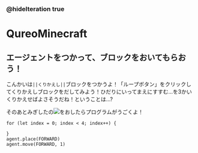 ### @hideIteration true
# QureoMinecraft

## エージェントをつかって、ブロックをおいてもらおう！

こんかいは``||くりかえし||``ブロックをつかうよ！「ループボタン」をクリックしてくりかえしブロックをだしてみよう！ひだりにいってまえにすすむ...を3かいくりかえせばよさそうだね！ということは...?

そのあとみぎしたの![](https://raw.githubusercontent.com/camp-minecraft/TechkidsCampTutorial/master/images/playbutton.png)をおしたらプログラムがうごくよ！

```ghost
for (let index = 0; index < 4; index++) {
    
}
agent.place(FORWARD)
agent.move(FORWARD, 1)
```

```template


```
